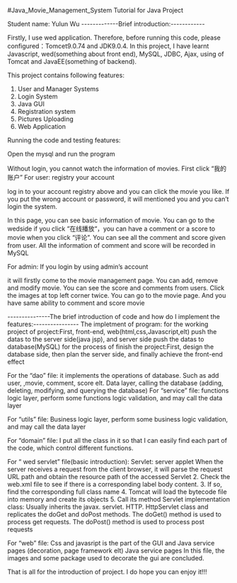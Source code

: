 #Java_Movie_Management_System
Tutorial for Java Project

Student name: Yulun Wu 
-------------Brief introduction:------------

Firstly, I use wed application. Therefore, before running this code, please configured：Tomcet9.0.74 and JDK9.0.4.
In this project, I have learnt Javascript, wed(something about front end), MySQL, JDBC, Ajax, using of Tomcat and JavaEE(something of backend).

This project contains following features: 
1.	User and Manager Systems
2.	Login System
3.	Java GUI
4.	Registration system
5.	Pictures Uploading
6.	Web Application

Running the code and testing features:

Open the mysql and run the program
 
Without login, you cannot watch the information of movies. First click “我的账户”
For user:
registry your account
 
log in to your account registry above and you can click the movie you like.
If you put the wrong account or password, it will mentioned you and you can’t login the system.
 
In this page, you can see basic information of movie.
You can go to the wedside if you click “在线播放“，you can have a comment or a score to movie when you click “评论”. You can see all the comment and score given from user.
All the information of comment and score will be recorded in MySQL
 
For admin:
If you login by using admin’s account
 
it will firstly come to the movie management page. You can add, remove and modify movie. You can see the score and comments from users. Click the images at top left corner twice. You can go to the movie page. And you have same ability to comment and score movie
 

---------------The brief introduction of code and how do I implement the features:----------------
The impletment of program:
for the working project of project:First, front-end, web(html,css,Javascript,elt) push the datas to the server side(java jsp), and server side push the datas to database(MySQL)
for the process of finish the project:First, design the database side, then plan the server side, and finally achieve the front-end effect


For the “dao” file: it implements the operations of database. Such as add user, ,movie, comment, score elt. Data layer, calling the database (adding, deleting, modifying, and querying the database)
For “service” file: functions logic layer, perform some functions logic validation, and may call the data layer

For “utils” file: Business logic layer, perform some business logic validation, and may call the data layer

For “domain” file: I put all the class in it so that I can easily find each part of the code, which control different functions.

For “ wed servlet” file(basic introduction):
Servlet: server applet
When the server receives a request from the client browser, it will parse the request URL path and obtain the resource path of the accessed Servlet
2. Check the web.xml file to see if there is a corresponding label body content.
3. If so, find the corresponding full class name
4. Tomcat will load the bytecode file into memory and create its objects
5. Call its method
Servlet implementation class: Usually inherits the javax. servlet. HTTP. HttpServlet class and replicates the doGet and doPost methods.
The doGet() method is used to process get requests.
The doPost() method is used to process post requests

For “web” file:
Css and javasript is the part of the GUI and Java service pages
(decoration, page framework elt)
Java service pages
In this file, the images and some package used to decorate the gui are concluded.

That is all for the introduction of project. I do hope you can enjoy it!!! 

 
